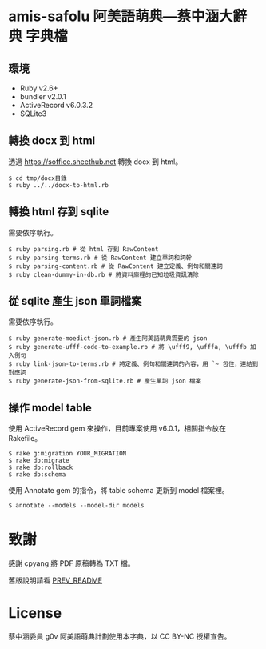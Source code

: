 # amis-safolu 阿美語萌典—蔡中涵大辭典 字典檔

## 環境

* Ruby v2.6+
* bundler v2.0.1
* ActiveRecord v6.0.3.2
* SQLite3

## 轉換 docx 到 html

透過 https://soffice.sheethub.net 轉換 docx 到 html。

```
$ cd tmp/docx目錄
$ ruby ../../docx-to-html.rb
```

## 轉換 html 存到 sqlite

需要依序執行。

```
$ ruby parsing.rb # 從 html 存到 RawContent
$ ruby parsing-terms.rb # 從 RawContent 建立單詞和詞幹
$ ruby parsing-content.rb # 從 RawContent 建立定義、例句和關連詞
$ ruby clean-dummy-in-db.rb # 將資料庫裡的已知垃圾資訊清除
```

## 從 sqlite 產生 json 單詞檔案

需要依序執行。

```
$ ruby generate-moedict-json.rb # 產生阿美語萌典需要的 json
$ ruby generate-ufff-code-to-example.rb # 將 \ufff9, \ufffa, \ufffb 加入例句
$ ruby link-json-to-terms.rb # 將定義、例句和關連詞的內容，用 `~ 包住，連結到對應詞
$ ruby generate-json-from-sqlite.rb # 產生單詞 json 檔案
```

## 操作 model table

使用 ActiveRecord gem 來操作，目前專案使用 v6.0.1，相關指令放在 Rakefile。

```
$ rake g:migration YOUR_MIGRATION
$ rake db:migrate
$ rake db:rollback
$ rake db:schema
```

使用 Annotate gem 的指令，將 table schema 更新到 model 檔案裡。

```
$ annotate --models --model-dir models
```

# 致謝

感謝 cpyang 將 PDF 原稿轉為 TXT 檔。

舊版說明請看 [PREV_README](PREV_README.md)

# License

蔡中涵委員 g0v 阿美語萌典計劃使用本字典，以 CC BY-NC 授權宣告。
